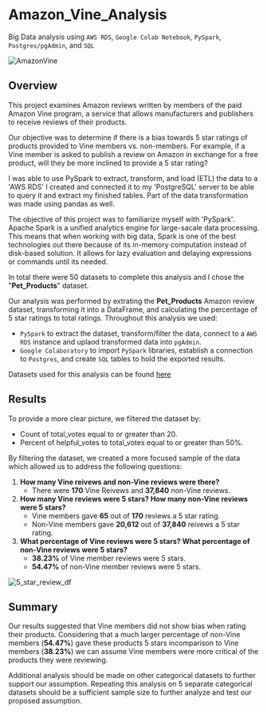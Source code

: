 # Amazon_Vine_Analysis
Big Data analysis using `AWS RDS`, `Google Colab Notebook`, `PySpark`, `Postgres/pgAdmin`, and `SQL`

![AmazonVine](https://user-images.githubusercontent.com/107579508/194138999-d60e8b73-d072-4c35-9868-544992a586d4.jpg)

## Overview
This project examines Amazon reviews written by members of the paid Amazon Vine program, a service that allows manufacturers and publishers to receive reviews of their products.

Our objective was to determine if there is a bias towards 5 star ratings of products provided to Vine members vs. non-members. For example, if a Vine member is asked to publish a review on Amazon in exchange for a free product, will they be more inclined to provide a 5 star rating?

I was able to use PySpark to extract, transform, and load (ETL) the data to a 'AWS RDS' I created and connected it to my 'PostgreSQL' server to be able to query it and extract my finished tables. Part of the data transformation was made using pandas as well.

The objective of this project was to familiarize myself with 'PySpark'. Apache Spark is a unified analytics engine for large-sacale data processing. This means that when working with big data, Spark is one of the best technologies out there because of its in-memory computation instead of disk-based solution. It allows for lazy evaluation and delaying expressions or commands until its needed.

In total there were 50 datasets to complete this analysis and I chose the "**Pet_Products**" dataset.

Our analysis was performed by extrating the **Pet_Products** Amazon review dataset, transforming it into a DataFrame, and calculating the percentage of 5 star ratings to total ratings. Throughout this analysis we used:
  * `PySpark` to extract the dataset, transform/filter the data, connect to a `AWS RDS` instance and uplaod transformed data into `pgAdmin`.
  * `Google Colaboratory` to import `PySpark` libraries, establish a connection to `Postgres`, and create `SQL` tables to hold the exported results.

Datasets used for this analysis can be found [here](https://s3.amazonaws.com/amazon-reviews-pds/tsv/index.txt)

## Results
To provide a more clear picture, we filtered the dataset by:
  * Count of total_votes equal to or greater than 20.
  * Percent of helpful_votes to total_votes equal to or greater than 50%.

By filtering the dataset, we created a more focused sample of the data which allowed us to address the following questions:
  1. **How many Vine reivews and non-Vine reviews were there?**
       * There were **170** Vine Reivews and **37,840** non-Vine reviews. 
  2. **How many Vine reviews were 5 stars? How many non-Vine reviews were 5 stars?**
        * Vine members gave **65** out of **170** reviews a 5 star rating.
        * Non-Vine members gave **20,612** out of **37,840** reivews a 5 star rating.
  3. **What percentage of Vine reviews were 5 stars? What percentage of non-Vine reviews were 5 stars?**
        * **38.23%** of Vine member reviews were 5 stars.
        * **54.47%** of non-Vine member reviews were 5 stars.

![5_star_review_df](https://user-images.githubusercontent.com/107579508/194135195-5e2dc0a0-e770-4497-a032-a6fcc5335d9c.png)

## Summary

Our results suggested that Vine members did not show bias when rating their products. Considering that a much larger percentage of non-Vine members (**54.47%**) gave these products 5 stars incomparison to Vine members (**38.23%**) we can assume Vine members were more critical of the products they were reviewing.

Additional analysis should be made on other categorical datasets to further support our assumption. Repeating this analysis on 5 separate categorical datasets should be a sufficient sample size to further analyze and test our proposed assumption. 
